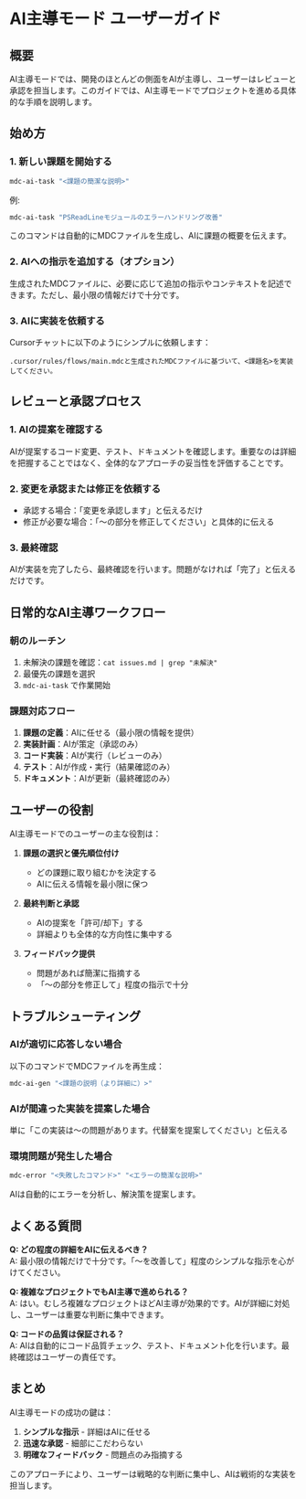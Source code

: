 # AI主導モード ユーザーガイド

## 概要
AI主導モードでは、開発のほとんどの側面をAIが主導し、ユーザーはレビューと承認を担当します。このガイドでは、AI主導モードでプロジェクトを進める具体的な手順を説明します。

## 始め方

### 1. 新しい課題を開始する
```powershell
mdc-ai-task "<課題の簡潔な説明>"
```

例:
```powershell
mdc-ai-task "PSReadLineモジュールのエラーハンドリング改善"
```

このコマンドは自動的にMDCファイルを生成し、AIに課題の概要を伝えます。

### 2. AIへの指示を追加する（オプション）
生成されたMDCファイルに、必要に応じて追加の指示やコンテキストを記述できます。ただし、最小限の情報だけで十分です。

### 3. AIに実装を依頼する
Cursorチャットに以下のようにシンプルに依頼します：

```
.cursor/rules/flows/main.mdcと生成されたMDCファイルに基づいて、<課題名>を実装してください。
```

## レビューと承認プロセス

### 1. AIの提案を確認する
AIが提案するコード変更、テスト、ドキュメントを確認します。重要なのは詳細を把握することではなく、全体的なアプローチの妥当性を評価することです。

### 2. 変更を承認または修正を依頼する
- 承認する場合：「変更を承認します」と伝えるだけ
- 修正が必要な場合：「〜の部分を修正してください」と具体的に伝える

### 3. 最終確認
AIが実装を完了したら、最終確認を行います。問題がなければ「完了」と伝えるだけです。

## 日常的なAI主導ワークフロー

### 朝のルーチン
1. 未解決の課題を確認：`cat issues.md | grep "未解決"`
2. 最優先の課題を選択
3. `mdc-ai-task` で作業開始

### 課題対応フロー
1. **課題の定義**：AIに任せる（最小限の情報を提供）
2. **実装計画**：AIが策定（承認のみ）
3. **コード実装**：AIが実行（レビューのみ）
4. **テスト**：AIが作成・実行（結果確認のみ）
5. **ドキュメント**：AIが更新（最終確認のみ）

## ユーザーの役割

AI主導モードでのユーザーの主な役割は：

1. **課題の選択と優先順位付け**
   - どの課題に取り組むかを決定する
   - AIに伝える情報を最小限に保つ

2. **最終判断と承認**
   - AIの提案を「許可/却下」する
   - 詳細よりも全体的な方向性に集中する

3. **フィードバック提供**
   - 問題があれば簡潔に指摘する
   - 「〜の部分を修正して」程度の指示で十分

## トラブルシューティング

### AIが適切に応答しない場合
以下のコマンドでMDCファイルを再生成：
```powershell
mdc-ai-gen "<課題の説明（より詳細に）>"
```

### AIが間違った実装を提案した場合
単に「この実装は〜の問題があります。代替案を提案してください」と伝える

### 環境問題が発生した場合
```powershell
mdc-error "<失敗したコマンド>" "<エラーの簡潔な説明>"
```
AIは自動的にエラーを分析し、解決策を提案します。

## よくある質問

**Q: どの程度の詳細をAIに伝えるべき？**  
A: 最小限の情報だけで十分です。「〜を改善して」程度のシンプルな指示を心がけてください。

**Q: 複雑なプロジェクトでもAI主導で進められる？**  
A: はい。むしろ複雑なプロジェクトほどAI主導が効果的です。AIが詳細に対処し、ユーザーは重要な判断に集中できます。

**Q: コードの品質は保証される？**  
A: AIは自動的にコード品質チェック、テスト、ドキュメント化を行います。最終確認はユーザーの責任です。

## まとめ

AI主導モードの成功の鍵は：

1. **シンプルな指示** - 詳細はAIに任せる
2. **迅速な承認** - 細部にこだわらない
3. **明確なフィードバック** - 問題点のみ指摘する

このアプローチにより、ユーザーは戦略的な判断に集中し、AIは戦術的な実装を担当します。 